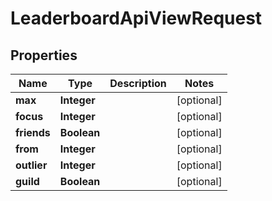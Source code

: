 

# LeaderboardApiViewRequest


## Properties

| Name | Type | Description | Notes |
|------------ | ------------- | ------------- | -------------|
|**max** | **Integer** |  |  [optional] |
|**focus** | **Integer** |  |  [optional] |
|**friends** | **Boolean** |  |  [optional] |
|**from** | **Integer** |  |  [optional] |
|**outlier** | **Integer** |  |  [optional] |
|**guild** | **Boolean** |  |  [optional] |



